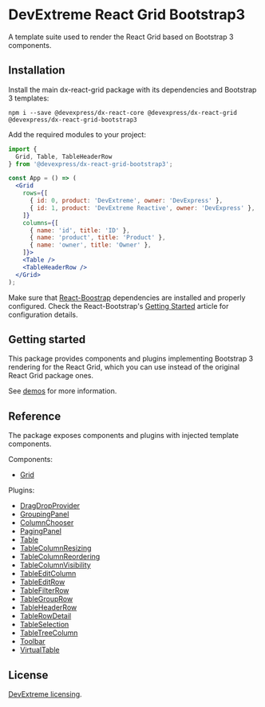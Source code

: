 # DevExtreme React Grid Bootstrap3

A template suite used to render the React Grid based on Bootstrap 3 components.

## Installation

Install the main dx-react-grid package with its dependencies and Bootstrap 3 templates:

```
npm i --save @devexpress/dx-react-core @devexpress/dx-react-grid @devexpress/dx-react-grid-bootstrap3
```

Add the required modules to your project:

```jsx
import {
  Grid, Table, TableHeaderRow
} from '@devexpress/dx-react-grid-bootstrap3';

const App = () => (
  <Grid
    rows={[
      { id: 0, product: 'DevExtreme', owner: 'DevExpress' },
      { id: 1, product: 'DevExtreme Reactive', owner: 'DevExpress' },
    ]}
    columns={[
      { name: 'id', title: 'ID' },
      { name: 'product', title: 'Product' },
      { name: 'owner', title: 'Owner' },
    ]}>
    <Table />
    <TableHeaderRow />
  </Grid>
);
```

Make sure that [React-Boostrap](https://react-bootstrap.github.io) dependencies are installed and properly configured. Check the React-Bootstrap's [Getting Started](https://react-bootstrap.github.io/getting-started.html) article for configuration details.

## Getting started

This package provides components and plugins implementing Bootstrap 3 rendering for the React Grid, which you can use instead of the original React Grid package ones.

See [demos](https://devexpress.github.io/devextreme-reactive/react/grid/demos/) for more information.

## Reference

The package exposes components and plugins with injected template components.

Components:

- [Grid](https://devexpress.github.io/devextreme-reactive/react/grid/docs/reference/grid/)

Plugins:

- [DragDropProvider](https://devexpress.github.io/devextreme-reactive/react/grid/docs/reference/drag-drop-provider/)
- [GroupingPanel](https://devexpress.github.io/devextreme-reactive/react/grid/docs/reference/grouping-panel/)
- [ColumnChooser](https://devexpress.github.io/devextreme-reactive/react/grid/docs/reference/column-chooser/)
- [PagingPanel](https://devexpress.github.io/devextreme-reactive/react/grid/docs/reference/paging-panel/)
- [Table](https://devexpress.github.io/devextreme-reactive/react/grid/docs/reference/table/)
- [TableColumnResizing](https://devexpress.github.io/devextreme-reactive/react/grid/docs/reference/table-column-resizing/)
- [TableColumnReordering](https://devexpress.github.io/devextreme-reactive/react/grid/docs/reference/table-column-reordering/)
- [TableColumnVisibility](https://devexpress.github.io/devextreme-reactive/react/grid/docs/reference/table-column-visibility/)
- [TableEditColumn](https://devexpress.github.io/devextreme-reactive/react/grid/docs/reference/table-edit-column/)
- [TableEditRow](https://devexpress.github.io/devextreme-reactive/react/grid/docs/reference/table-edit-row/)
- [TableFilterRow](https://devexpress.github.io/devextreme-reactive/react/grid/docs/reference/table-filter-row/)
- [TableGroupRow](https://devexpress.github.io/devextreme-reactive/react/grid/docs/reference/table-group-row/)
- [TableHeaderRow](https://devexpress.github.io/devextreme-reactive/react/grid/docs/reference/table-header-row/)
- [TableRowDetail](https://devexpress.github.io/devextreme-reactive/react/grid/docs/reference/table-row-detail/)
- [TableSelection](https://devexpress.github.io/devextreme-reactive/react/grid/docs/reference/table-selection/)
- [TableTreeColumn](https://devexpress.github.io/devextreme-reactive/react/grid/docs/reference/table-tree-column/)
- [Toolbar](https://devexpress.github.io/devextreme-reactive/react/grid/docs/reference/toolbar/)
- [VirtualTable](https://devexpress.github.io/devextreme-reactive/react/grid/docs/reference/virtual-table/)

## License

[DevExtreme licensing](https://js.devexpress.com/licensing/).
